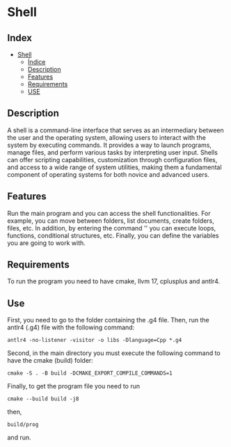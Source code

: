# Shell
## Index
- [Shell](#Shell)
	- [Índice](#Index)
	- [Description](#Description)
 	- [Features](#Features) 
	- [Requirements](#Requirements)
 	- [USE](#Use)
## Description
A shell is a command-line interface that serves as an intermediary between the user and the operating system, allowing users to interact with the system by executing commands. It provides a way to launch programs, manage files, and perform various tasks by interpreting user input. Shells can offer scripting capabilities, customization through configuration files, and access to a wide range of system utilities, making them a fundamental component of operating systems for both novice and advanced users.
## Features
Run the main program and you can access the shell functionalities. For example, you can move between folders, list documents, create folders, files, etc. In addition, by entering the command '<block>' you can execute loops, functions, conditional structures, etc. Finally, you can define the variables you are going to work with.
## Requirements
To run the program you need to have cmake, llvm 17, cplusplus and antlr4.
## Use
First, you need to go to the folder containing the .g4 file. Then, run the antlr4 (.g4) file with the following command:

	antlr4 -no-listener -visitor -o libs -Dlanguage=Cpp *.g4

Second, in the main directory you must execute the following command to have the cmake (build) folder:

	cmake -S . -B build -DCMAKE_EXPORT_COMPILE_COMMANDS=1
 
Finally, to get the program file you need to run

	cmake --build build -j8
 then,
 
 	build/prog
  
  and run.

